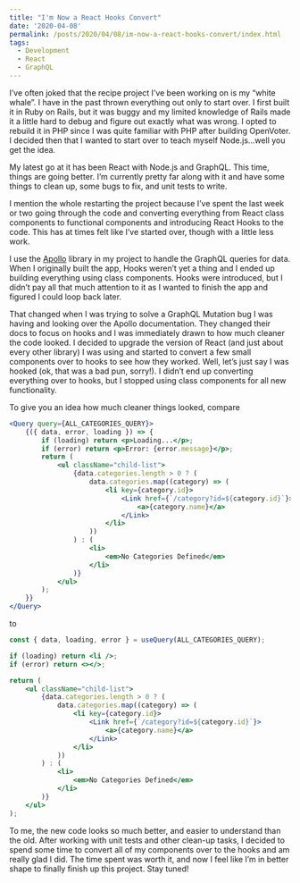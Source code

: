 ```yaml
---
title: "I'm Now a React Hooks Convert"
date: '2020-04-08'
permalink: /posts/2020/04/08/im-now-a-react-hooks-convert/index.html
tags:
  - Development
  - React
  - GraphQL
---
```


I’ve often joked that the recipe project I’ve been working on is my “white whale”. I have in the past thrown everything out only to start over. I first built it in Ruby on Rails, but it was buggy and my limited knowledge of Rails made it a little hard to debug and figure out exactly what was wrong. I opted to rebuild it in PHP since I was quite familiar with PHP after building OpenVoter. I decided then that I wanted to start over to teach myself Node.js...well you get the idea.
<!-- excerpt -->

My latest go at it has been React with Node.js and GraphQL. This time, things are going better. I’m currently pretty far along with it and have some things to clean up, some bugs to fix, and unit tests to write.

I mention the whole restarting the project because I’ve spent the last week or two going through the code and converting everything from React class components to functional components and introducing React Hooks to the code. This has at times felt like I’ve started over, though with a little less work.

I use the [Apollo](https://www.apollographql.com/docs/graphql-tools/) library in my project to handle the GraphQL queries for data. When I originally built the app, Hooks weren’t yet a thing and I ended up building everything using class components. Hooks were introduced, but I didn’t pay all that much attention to it as I wanted to finish the app and figured I could loop back later.

That changed when I was trying to solve a GraphQL Mutation bug I was having and looking over the Apollo documentation. They changed their docs to focus on hooks and I was immediately drawn to how much cleaner the code looked. I decided to upgrade the version of React (and just about every other library) I was using and started to convert a few small components over to hooks to see how they worked. Well, let’s just say I was hooked (ok, that was a bad pun, sorry!). I didn’t end up converting everything over to hooks, but I stopped using class components for all new functionality.

To give you an idea how much cleaner things looked, compare

```jsx
<Query query={ALL_CATEGORIES_QUERY}>
    {({ data, error, loading }) => {
        if (loading) return <p>Loading...</p>;
        if (error) return <p>Error: {error.message}</p>;
        return (
            <ul className="child-list">
                {data.categories.length > 0 ? (
                    data.categories.map((category) => (
                        <li key={category.id}>
                            <Link href={`/category?id=${category.id}`}>
                                <a>{category.name}</a>
                            </Link>
                        </li>
                    ))
                ) : (
                    <li>
                        <em>No Categories Defined</em>
                    </li>
                )}
            </ul>
        );
    }}
</Query>
```

to

```jsx
const { data, loading, error } = useQuery(ALL_CATEGORIES_QUERY);

if (loading) return <li />;
if (error) return <></>;

return (
    <ul className="child-list">
        {data.categories.length > 0 ? (
            data.categories.map((category) => (
                <li key={category.id}>
                    <Link href={`/category?id=${category.id}`}>
                        <a>{category.name}</a>
                    </Link>
                </li>
            ))
        ) : (
            <li>
                <em>No Categories Defined</em>
            </li>
        )}
    </ul>
);
```

To me, the new code looks so much better, and easier to understand than the old. After working with unit tests and other clean-up tasks, I decided to spend some time to convert all of my components over to the hooks and am really glad I did. The time spent was worth it, and now I feel like I’m in better shape to finally finish up this project. Stay tuned!
